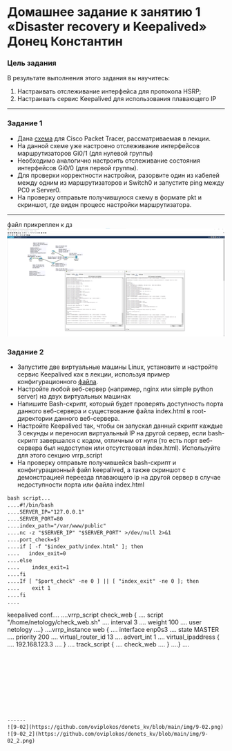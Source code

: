 # Домашнее задание к занятию 1 «Disaster recovery и Keepalived» Донец Константин
### Цель задания
В результате выполнения этого задания вы научитесь:
1. Настраивать отслеживание интерфейса для протокола HSRP;
2. Настраивать сервис Keepalived для использования плавающего IP

------




### Задание 1
- Дана [схема](1/hsrp_advanced.pkt) для Cisco Packet Tracer, рассматриваемая в лекции.
- На данной схеме уже настроено отслеживание интерфейсов маршрутизаторов Gi0/1 (для нулевой группы)
- Необходимо аналогично настроить отслеживание состояния интерфейсов Gi0/0 (для первой группы).
- Для проверки корректности настройки, разорвите один из кабелей между одним из маршрутизаторов и Switch0 и запустите ping между PC0 и Server0.
- На проверку отправьте получившуюся схему в формате pkt и скриншот, где виден процесс настройки маршрутизатора.

------
файл прикреплен к дз
![9-01](https://github.com/oviplokos/donets_kv/blob/main/img/9-01.png)



### Задание 2
- Запустите две виртуальные машины Linux, установите и настройте сервис Keepalived как в лекции, используя пример конфигурационного [файла](1/keepalived-simple.conf).
- Настройте любой веб-сервер (например, nginx или simple python server) на двух виртуальных машинах
- Напишите Bash-скрипт, который будет проверять доступность порта данного веб-сервера и существование файла index.html в root-директории данного веб-сервера.
- Настройте Keepalived так, чтобы он запускал данный скрипт каждые 3 секунды и переносил виртуальный IP на другой сервер, если bash-скрипт завершался с кодом, отличным от нуля (то есть порт веб-сервера был недоступен или отсутствовал index.html). Используйте для этого секцию vrrp_script
- На проверку отправьте получившейся bash-скрипт и конфигурационный файл keepalived, а также скриншот с демонстрацией переезда плавающего ip на другой сервер в случае недоступности порта или файла index.html

```
bash script...
....#!/bin/bash
....SERVER_IP="127.0.0.1"
....SERVER_PORT=80
....index_path="/var/www/public"
....nc -z "$SERVER_IP" "$SERVER_PORT" >/dev/null 2>&1
....port_check=$?
....if [ -f "$index_path/index.html" ]; then
....   index_exit=0
....else
....    index_exit=1
....fi
....If [ "$port_check" -ne 0 ] || [ "index_exit" -ne 0 ]; then
....    exit 1
....fi
....
```
keepalived conf....
....vrrp_script check_web {
....        script "/home/netology/check_web.sh"
....        interval 3
....        weight 100
....        user netology
....}
....vrrp_instance web {
....        interface enp0s3
....        state MASTER
....        priority 200
....        virtual_router_id 13
....        advert_int 1
....        virtual_ipaddress {
....                192.168.123.3
....        }
....        track_script {
....               check_web
....        }
....}
....
```


                                






------
![9-02](https://github.com/oviplokos/donets_kv/blob/main/img/9-02.png)
![9-02_2](https://github.com/oviplokos/donets_kv/blob/main/img/9-02_2.png)
